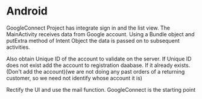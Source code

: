 # Android

GoogleConnect Project has integrate sign in and the list view.
The MainActivity receives data from Google account. Using a Bundle object and putExtra method of Intent Object the data is passed on to subsequent activities.

Also obtain Unique ID of the account to validate on the server. If Unique ID does not exist add the account to registration daabase. If it already
exists. (Don't add the account)(we are not doing any past orders of a returning customer, so we need not identify whose account it is)

Rectify the UI and use the mail function. GoogleConnect is the starting point
